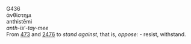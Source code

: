 G436  
ἀνθίστημι  
anthistēmi  
*anth-is‘-tay-mee*  
From [473](g0473) and [2476](g2476) to *stand* *against*, that is,
*oppose:* - resist, withstand.  

